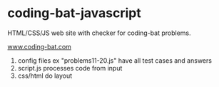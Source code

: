 # coding-bat-javascript

HTML/CSS/JS web site with checker for coding-bat problems.

www.coding-bat.com

1. config files ex "problems11-20.js" have all test cases and answers
2. script.js processes code from input
3. css/html do layout

